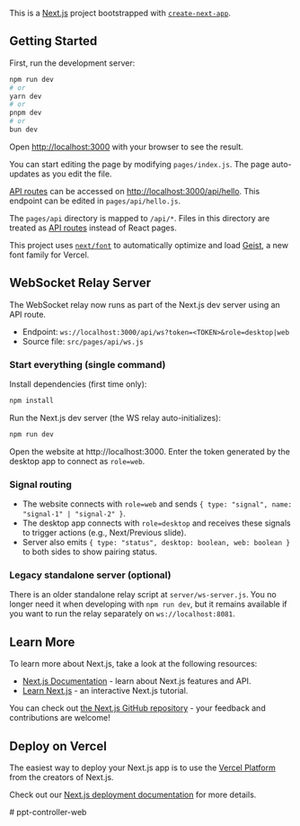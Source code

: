 This is a [Next.js](https://nextjs.org) project bootstrapped with [`create-next-app`](https://nextjs.org/docs/pages/api-reference/create-next-app).

## Getting Started

First, run the development server:

```bash
npm run dev
# or
yarn dev
# or
pnpm dev
# or
bun dev
```

Open [http://localhost:3000](http://localhost:3000) with your browser to see the result.

You can start editing the page by modifying `pages/index.js`. The page auto-updates as you edit the file.

[API routes](https://nextjs.org/docs/pages/building-your-application/routing/api-routes) can be accessed on [http://localhost:3000/api/hello](http://localhost:3000/api/hello). This endpoint can be edited in `pages/api/hello.js`.

The `pages/api` directory is mapped to `/api/*`. Files in this directory are treated as [API routes](https://nextjs.org/docs/pages/building-your-application/routing/api-routes) instead of React pages.

This project uses [`next/font`](https://nextjs.org/docs/pages/building-your-application/optimizing/fonts) to automatically optimize and load [Geist](https://vercel.com/font), a new font family for Vercel.

## WebSocket Relay Server

The WebSocket relay now runs as part of the Next.js dev server using an API route.

- Endpoint: `ws://localhost:3000/api/ws?token=<TOKEN>&role=desktop|web`
- Source file: `src/pages/api/ws.js`

### Start everything (single command)

Install dependencies (first time only):

```bash
npm install
```

Run the Next.js dev server (the WS relay auto-initializes):

```bash
npm run dev
```

Open the website at http://localhost:3000. Enter the token generated by the desktop app to connect as `role=web`.

### Signal routing

- The website connects with `role=web` and sends `{ type: "signal", name: "signal-1" | "signal-2" }`.
- The desktop app connects with `role=desktop` and receives these signals to trigger actions (e.g., Next/Previous slide).
- Server also emits `{ type: "status", desktop: boolean, web: boolean }` to both sides to show pairing status.

### Legacy standalone server (optional)

There is an older standalone relay script at `server/ws-server.js`. You no longer need it when developing with `npm run dev`, but it remains available if you want to run the relay separately on `ws://localhost:8081`.

## Learn More

To learn more about Next.js, take a look at the following resources:

- [Next.js Documentation](https://nextjs.org/docs) - learn about Next.js features and API.
- [Learn Next.js](https://nextjs.org/learn-pages-router) - an interactive Next.js tutorial.

You can check out [the Next.js GitHub repository](https://github.com/vercel/next.js) - your feedback and contributions are welcome!

## Deploy on Vercel

The easiest way to deploy your Next.js app is to use the [Vercel Platform](https://vercel.com/new?utm_medium=default-template&filter=next.js&utm_source=create-next-app&utm_campaign=create-next-app-readme) from the creators of Next.js.

Check out our [Next.js deployment documentation](https://nextjs.org/docs/pages/building-your-application/deploying) for more details.

#   p p t - c o n t r o l l e r - w e b  
 